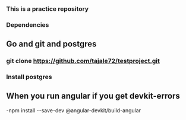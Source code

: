 ###  This is a practice repository

### Dependencies

## Go and git and postgres 

### git clone https://github.com/tajale72/testproject.git

### Install postgres


## When you run angular if you get devkit-errors
-npm install --save-dev @angular-devkit/build-angular


